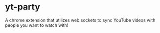 # yt-party
A chrome extension that utilizes web sockets to sync YouTube videos with people you want to watch with!
